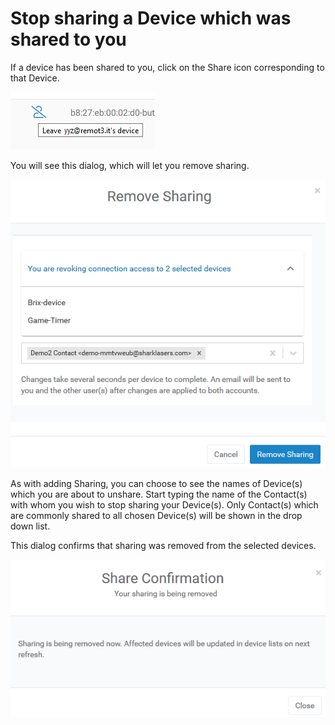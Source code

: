 # Stop sharing a Device which was shared to you

If a device has been shared to you, click on the Share icon corresponding to that Device.  

![](../../.gitbook/assets/image%20%2893%29.png)

You will see this dialog, which will let you remove sharing.

![](../../.gitbook/assets/image%20%28304%29.png)

As with adding Sharing, you can choose to see the names of Device\(s\) which you are about to unshare.  Start typing the name of the Contact\(s\) with whom you wish to stop sharing your Device\(s\).  Only Contact\(s\) which are commonly shared to all chosen Device\(s\) will be shown in the drop down list.

This dialog confirms that sharing was removed from the selected devices.

![](../../.gitbook/assets/image%20%28425%29.png)

